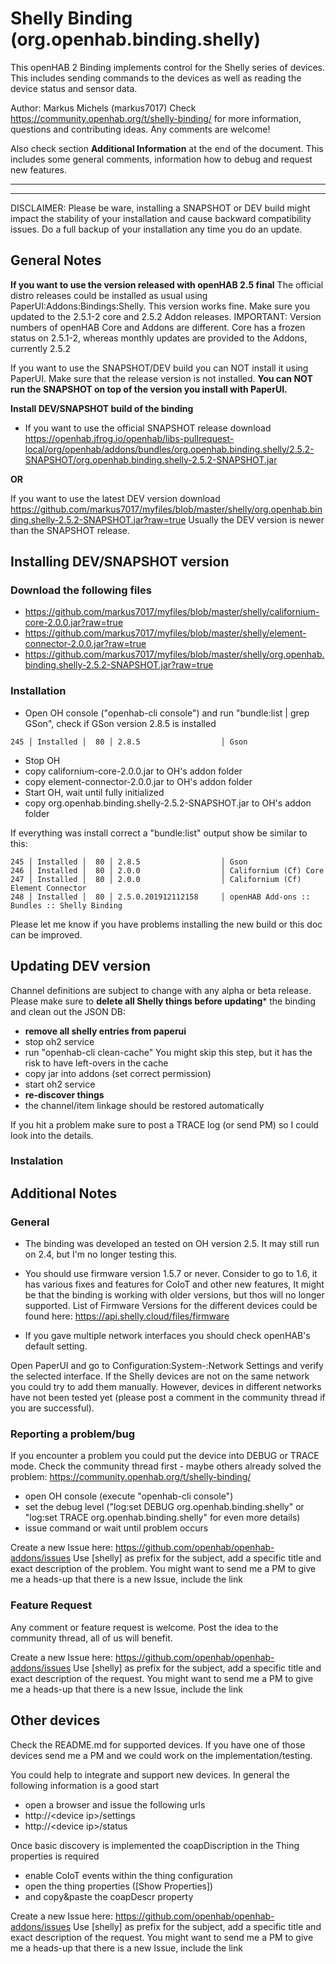 # Shelly Binding (org.openhab.binding.shelly)

This openHAB 2 Binding implements control for the Shelly series of devices.
This includes sending commands to the devices as well as reading the device status and sensor data.

Author: Markus Michels (markus7017)
Check  https://community.openhab.org/t/shelly-binding/ for more information, questions and contributing ideas. Any comments are welcome!

Also check section **Additional Information** at the end of the document.
This includes some general comments, information how to debug and request new features.

---

--- 

DISCLAIMER: Please be ware, installing a SNAPSHOT or DEV build might impact the stability of your installation and cause backward compatibility issues. Do a full backup of your installation any time you do an update.

## General Notes

**If you want to use the version released with openHAB 2.5 final**
The official distro releases could be installed as usual using PaperUI:Addons:Bindings:Shelly. This version works fine. Make sure you updated to the 2.5.1-2 core and 2.5.2 Addon releases.
IMPORTANT: Version numbers of openHAB Core and Addons are different. Core has a frozen status on 2.5.1-2, whereas monthly updates are provided to the Addons, currently 2.5.2

If you want to use the SNAPSHOT/DEV build you can NOT install it using PaperUI. 
Make sure that the release version is not installed. **You can NOT run the SNAPSHOT on top of the version you install with PaperUI.**

**Install DEV/SNAPSHOT build of the binding**
- If you want to use the official SNAPSHOT release
download https://openhab.jfrog.io/openhab/libs-pullrequest-local/org/openhab/addons/bundles/org.openhab.binding.shelly/2.5.2-SNAPSHOT/org.openhab.binding.shelly-2.5.2-SNAPSHOT.jar

**OR**

If you want to use the latest DEV version download https://github.com/markus7017/myfiles/blob/master/shelly/org.openhab.binding.shelly-2.5.2-SNAPSHOT.jar?raw=true
Usually the DEV version is newer than the SNAPSHOT release.

## Installing DEV/SNAPSHOT version

### Download the following files
- https://github.com/markus7017/myfiles/blob/master/shelly/californium-core-2.0.0.jar?raw=true
- https://github.com/markus7017/myfiles/blob/master/shelly/element-connector-2.0.0.jar?raw=true
- https://github.com/markus7017/myfiles/blob/master/shelly/org.openhab.binding.shelly-2.5.2-SNAPSHOT.jar?raw=true

### Installation

- Open OH console ("openhab-cli console") and run "bundle:list | grep GSon", check if GSon version 2.8.5 is installed
```csv
245 │ Installed │  80 │ 2.8.5                  │ Gson
```
- Stop OH
- copy californium-core-2.0.0.jar to OH's addon folder
- copy element-connector-2.0.0.jar to OH's addon folder
- Start OH, wait until fully initialized
- copy org.openhab.binding.shelly-2.5.2-SNAPSHOT.jar to OH's addon folder

If everything was install correct a "bundle:list" output show be similar to this:

```csv
245 │ Installed │  80 │ 2.8.5                  │ Gson
246 │ Installed │  80 │ 2.0.0                  │ Californium (Cf) Core
247 │ Installed │  80 │ 2.0.0                  │ Californium (Cf) Element Connector
248 │ Installed │  80 │ 2.5.0.201912112158     │ openHAB Add-ons :: Bundles :: Shelly Binding
```

Please let me know if you have problems installing the new build or this doc can be improved.

## Updating DEV version

Channel definitions are subject to change with any alpha or beta release. Please make sure to **delete all Shelly things before updating*** the binding and clean out the JSON DB:

- **remove all shelly entries from paperui**
- stop oh2 service
- run "openhab-cli clean-cache"
  You might skip this step, but it has the risk to have left-overs in the cache
- copy jar into addons (set correct permission)
- start oh2 service
- **re-discover things**
- the channel/item linkage should be restored automatically

If you hit a problem make sure to post a TRACE log (or send PM) so I could look into the details.

### Instalation


## Additional Notes

### General

* The binding was developed an tested on OH version 2.5. It may still run on 2.4, but I'm no longer testing this.

* You should use firmware version 1.5.7 or never.  Consider to go to 1.6, it has various fixes and features for CoIoT and other new features,
It might be that the binding is working with older versions, but thos will no longer supported.
List of Firmware Versions for the different devices could be found here: https://api.shelly.cloud/files/firmware


* If you gave multiple network interfaces you should check openHAB's default setting.

Open PaperUI and go to Configuration:System-:Network Settings and verify the selected interface. 
If the Shelly devices are not on the same network you could try to add them manually.
However, devices in different networks have not been tested yet (please post a comment in the community thread if you are successful).

### Reporting a problem/bug

If you encounter a problem you could put the device into DEBUG or TRACE mode.
Check the community thread first - maybe others already solved the problem: https://community.openhab.org/t/shelly-binding/

- open OH console (execute "openhab-cli console")
- set the debug level ("log:set DEBUG org.openhab.binding.shelly" or "log:set TRACE org.openhab.binding.shelly" for even more details)
- issue command or wait until problem occurs

Create a new Issue here: https://github.com/openhab/openhab-addons/issues
Use [shelly] as prefix for the subject, add a specific title and exact description of the problem.
You might want to send me a PM to give me a heads-up that there is a new Issue, include the link

### Feature Request

Any comment or feature request is welcome. Post the idea to the community thread, all of us will benefit.

Create a new Issue here: https://github.com/openhab/openhab-addons/issues
Use [shelly] as prefix for the subject, add a specific title and exact description of the request.
You might want to send me a PM to give me a heads-up that there is a new Issue, include the link

## Other devices

Check the README.md for supported devices.
If you have one of those devices send me a PM and we could work on the implementation/testing.

You could help to integrate and support new devices. In general the following information is a good start

- open a browser and issue the following urls
- http://&lt;device ip&gt;/settings
- http://&lt;device ip&gt;/status

Once basic discovery is implemented the coapDiscription in the Thing properties is required

- enable CoIoT events within the thing configuration
- open the thing properties ([Show Properties])
- and copy&amp;paste the coapDescr property

Create a new Issue here: https://github.com/openhab/openhab-addons/issues
Use [shelly] as prefix for the subject, add a specific title and exact description of the request.
You might want to send me a PM to give me a heads-up that there is a new Issue, include the link

